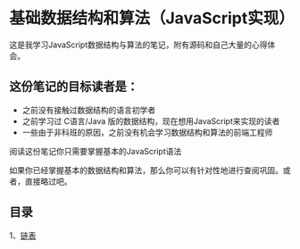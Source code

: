# 基础数据结构和算法（JavaScript实现）
这是我学习JavaScript数据结构与算法的笔记，附有源码和自己大量的心得体会。

## 这份笔记的目标读者是：
- 之前没有接触过数据结构的语言初学者
- 之前学习过 C语言/Java 版的数据结构，现在想用JavaScript来实现的读者
- 一些由于非科班的原因，之前没有机会学习数据结构和算法的前端工程师

阅读这份笔记你只需要掌握基本的JavaScript语法

如果你已经掌握基本的数据结构和算法，那么你可以有针对性地进行查阅巩固。或者，直接略过吧。

## 目录

1、[链表](https://github.com/zDaoYang/Data-Structures-and-Algorithms-By-JavaScript/tree/master/链表)


